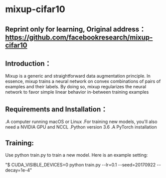 # mixup-cifar10
## Reprint only for learning, Original address：https://github.com/facebookresearch/mixup-cifar10
## Introduction：
Mixup is a generic and straightforward data augmentation principle. In essence, mixup trains a neural network on convex combinations of pairs of examples and their labels. By doing so, mixup regularizes the neural network to favor simple linear behavior in-between training examples
## Requirements and Installation：
.A computer running macOS or Linux
.For training new models, you'll also need a NVIDIA GPU and NCCL
.Python version 3.6
.A PyTorch installation
## Training:
Use python train.py to train a new model. Here is an example setting:

"$ CUDA_VISIBLE_DEVICES=0 python train.py --lr=0.1 --seed=20170922 --decay=1e-4"
